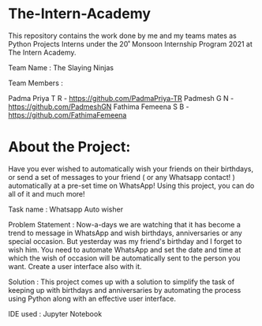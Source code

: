 # The-Intern-Academy

This repository contains the work done by me and my teams mates as Python Projects Interns under the 20˚ Monsoon Internship Program 2021 at The Intern Academy.

Team Name : The Slaying Ninjas

Team Members :

Padma Priya T R - https://github.com/PadmaPriya-TR
Padmesh G N - https://github.com/PadmeshGN
Fathima Femeena S B - https://github.com/FathimaFemeena

# About the Project:

Have you ever wished to automatically wish your friends on their birthdays, or send a set of messages to your friend ( or any Whatsapp contact! ) automatically at a pre-set time on WhatsApp! Using this project, you can do all of it and much more! 

Task name : Whatsapp Auto wisher

Problem Statement :
    Now-a-days we are watching that it has become a trend to message in WhatsApp and wish birthdays, anniversaries or any special occasion. But yesterday was my friend's birthday and I forget to wish him. You need to automate WhatsApp and set the date and time at which the wish of occasion will be automatically sent to the person you want. Create a user interface also with it.
    
Solution :
    This project comes up with a solution to simplify the task of keeping up with birthdays and anniversaries by automating the process using Python along with an effective user interface.
 
IDE used : Jupyter Notebook
 
  
